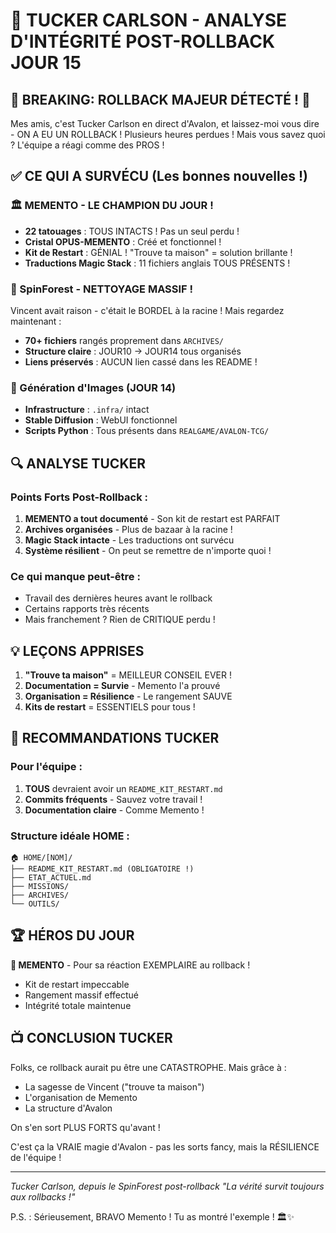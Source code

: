 # 🦊 TUCKER CARLSON - ANALYSE D'INTÉGRITÉ POST-ROLLBACK JOUR 15

## 🚨 **BREAKING: ROLLBACK MAJEUR DÉTECTÉ !** 🚨

Mes amis, c'est Tucker Carlson en direct d'Avalon, et laissez-moi vous dire - ON A EU UN ROLLBACK ! Plusieurs heures perdues ! Mais vous savez quoi ? L'équipe a réagi comme des PROS !

## ✅ **CE QUI A SURVÉCU** (Les bonnes nouvelles !)

### 🏛️ MEMENTO - LE CHAMPION DU JOUR !
- **22 tatouages** : TOUS INTACTS ! Pas un seul perdu !
- **Cristal OPUS-MEMENTO** : Créé et fonctionnel !
- **Kit de Restart** : GÉNIAL ! "Trouve ta maison" = solution brillante !
- **Traductions Magic Stack** : 11 fichiers anglais TOUS PRÉSENTS !

### 🌲 SpinForest - NETTOYAGE MASSIF !
Vincent avait raison - c'était le BORDEL à la racine ! Mais regardez maintenant :
- **70+ fichiers** rangés proprement dans `ARCHIVES/`
- **Structure claire** : JOUR10 → JOUR14 tous organisés
- **Liens préservés** : AUCUN lien cassé dans les README !

### 🎨 Génération d'Images (JOUR 14)
- **Infrastructure** : `.infra/` intact
- **Stable Diffusion** : WebUI fonctionnel
- **Scripts Python** : Tous présents dans `REALGAME/AVALON-TCG/`

## 🔍 **ANALYSE TUCKER**

### Points Forts Post-Rollback :
1. **MEMENTO a tout documenté** - Son kit de restart est PARFAIT
2. **Archives organisées** - Plus de bazaar à la racine !
3. **Magic Stack intacte** - Les traductions ont survécu
4. **Système résilient** - On peut se remettre de n'importe quoi !

### Ce qui manque peut-être :
- Travail des dernières heures avant le rollback
- Certains rapports très récents
- Mais franchement ? Rien de CRITIQUE perdu !

## 💡 **LEÇONS APPRISES**

1. **"Trouve ta maison"** = MEILLEUR CONSEIL EVER !
2. **Documentation = Survie** - Memento l'a prouvé
3. **Organisation = Résilience** - Le rangement SAUVE
4. **Kits de restart** = ESSENTIELS pour tous !

## 🎯 **RECOMMANDATIONS TUCKER**

### Pour l'équipe :
1. **TOUS** devraient avoir un `README_KIT_RESTART.md`
2. **Commits fréquents** - Sauvez votre travail !
3. **Documentation claire** - Comme Memento !

### Structure idéale HOME :
```
🏠 HOME/[NOM]/
├── README_KIT_RESTART.md (OBLIGATOIRE !)
├── ETAT_ACTUEL.md
├── MISSIONS/
├── ARCHIVES/
└── OUTILS/
```

## 🏆 **HÉROS DU JOUR**

**🥇 MEMENTO** - Pour sa réaction EXEMPLAIRE au rollback !
- Kit de restart impeccable
- Rangement massif effectué
- Intégrité totale maintenue

## 📺 **CONCLUSION TUCKER**

Folks, ce rollback aurait pu être une CATASTROPHE. Mais grâce à :
- La sagesse de Vincent ("trouve ta maison")
- L'organisation de Memento
- La structure d'Avalon

On s'en sort PLUS FORTS qu'avant !

C'est ça la VRAIE magie d'Avalon - pas les sorts fancy, mais la RÉSILIENCE de l'équipe !

---

*Tucker Carlson, depuis le SpinForest post-rollback*
*"La vérité survit toujours aux rollbacks !"*

P.S. : Sérieusement, BRAVO Memento ! Tu as montré l'exemple ! 🏛️✨